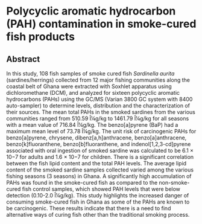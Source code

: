# Polycyclic aromatic hydrocarbon (PAH) contamination in smoke-cured fish products

## Abstract

In this study, 108 fish samples of smoke cured fish _Sardinella aurita_ (sardines/herrings) collected from 12 major fishing communities along the coastal belt of Ghana were extracted with Soxhlet apparatus using dichloromethane (DCM), and analyzed for sixteen polycyclic aromatic hydrocarbons (PAHs) using the GC/MS (Varian 3800 GC system with 8400 auto-sampler) to determine levels, distribution and the characterization of their sources. The mean total PAHs in the smoked sardines from the various communities ranged from 510.59 Î¼g/kg to 1461.79 Î¼g/kg for all seasons with a mean value of 716.84 Î¼g/kg. The benzo[a]pyrene (BaP) had a maximum mean level of 73.78 Î¼g/kg. The unit risk of carcinogenic PAHs for benzo[a]pyrene, chrysene, dibenz[a,h]anthracene, benzo[a]anthracene, benzo[k]fluoranthene, benzo[b]fluoranthene, and indenol[1,2,3-cd]pyrene associated with oral ingestion of smoked sardine was calculated to be 6.1 × 10−7 for adults and 1.6 × 10−7 for children. There is a significant correlation between the fish lipid content and the total PAH levels. The average lipid content of the smoked sardine samples collected varied among the various fishing seasons (3 seasons) in Ghana. A significantly high accumulation of PAHs was found in the smoke-cured fish as compared to the non-smoke-cured fish control samples, which showed PAH levels that were below detection (0.10-2.0 Î¼g/kg). This study highlights the increased danger of consuming smoke-cured fish in Ghana as some of the PAHs are known to be carcinogenic. These results indicate that there is a need to find alternative ways of curing fish other than the traditional smoking process.